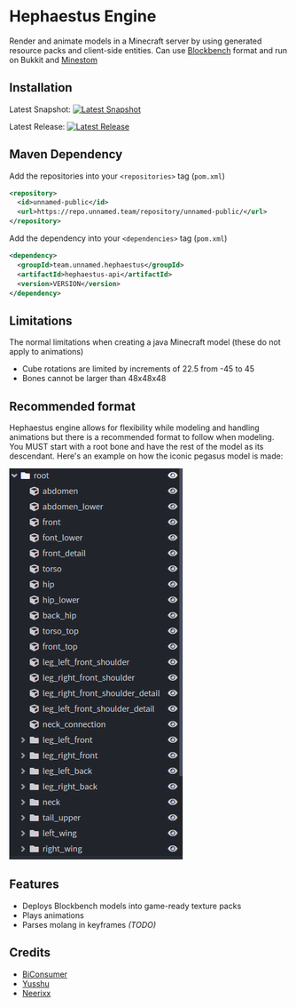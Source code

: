# Hephaestus Engine
Render and animate models in a Minecraft server by using generated resource packs and client-side entities.
Can use [Blockbench](https://blockbench.net) format and run on Bukkit and [Minestom](https://minestom.net)

## Installation
Latest Snapshot: [![Latest Snapshot](https://img.shields.io/nexus/s/team.unnamed.hephaestus/hephaestus-api.svg?server=https%3A%2F%2Frepo.unnamed.team)](https://repo.unnamed.team/repository/unnamed-snapshots)

Latest Release: [![Latest Release](https://img.shields.io/nexus/r/team.unnamed.hephaestus/hephaestus-api.svg?server=https%3A%2F%2Frepo.unnamed.team)](https://repo.unnamed.team/repository/unnamed-snapshots)

## Maven Dependency
Add the repositories into your  `<repositories>`  tag (`pom.xml`)
```XML
<repository>
  <id>unnamed-public</id>
  <url>https://repo.unnamed.team/repository/unnamed-public/</url>
</repository>
```
Add the dependency into your  `<dependencies>`  tag (`pom.xml`)
```XML
<dependency>
  <groupId>team.unnamed.hephaestus</groupId>
  <artifactId>hephaestus-api</artifactId>
  <version>VERSION</version>
</dependency>
```

## Limitations
The normal limitations when creating a java Minecraft model (these do not apply to animations)
- Cube rotations are limited by increments of 22.5 from -45 to 45
- Bones cannot be larger than 48x48x48

## Recommended format
Hephaestus engine allows for flexibility while modeling and handling animations but there is a
recommended format to follow when modeling. You MUST start with a root bone and have the rest of
the model as its descendant. Here's an example on how the iconic pegasus model is made:

![Pegasus](.github/pegasus-format.png)

## Features
- Deploys Blockbench models into game-ready texture packs
- Plays animations
- Parses molang in keyframes *(TODO)*

## Credits
- [BiConsumer](https://github.com/BiConsumer)
- [Yusshu](https://github.com/yusshu)
- [Neerixx](https://github.com/Neerixx)
